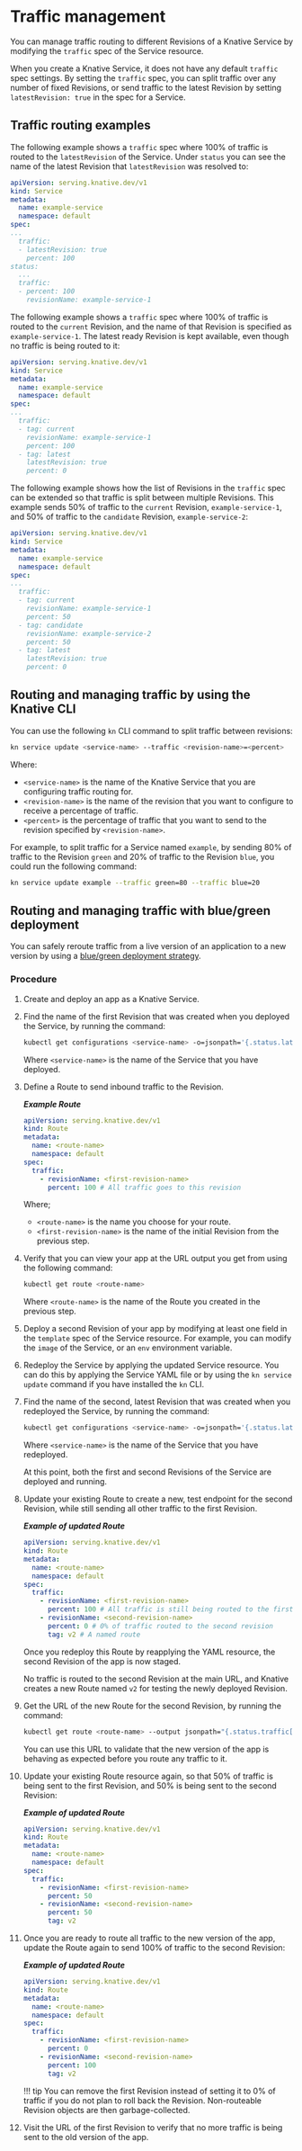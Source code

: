 # Traffic management

You can manage traffic routing to different Revisions of a Knative Service by modifying the `traffic` spec of the Service resource.

When you create a Knative Service, it does not have any default `traffic` spec settings. By setting the `traffic` spec, you can split traffic over any number of fixed Revisions, or send traffic to the latest Revision by setting `latestRevision: true` in the spec for a Service.

## Traffic routing examples

The following example shows a `traffic` spec where 100% of traffic is routed to the `latestRevision` of the Service. Under `status` you can see the name of the latest Revision that `latestRevision` was resolved to:

```yaml
apiVersion: serving.knative.dev/v1
kind: Service
metadata:
  name: example-service
  namespace: default
spec:
...
  traffic:
  - latestRevision: true
    percent: 100
status:
  ...
  traffic:
  - percent: 100
    revisionName: example-service-1
```

The following example shows a `traffic` spec where 100% of traffic is routed to the `current` Revision, and the name of that Revision is specified as `example-service-1`. The latest ready Revision is kept available, even though no traffic is being routed to it:

```yaml
apiVersion: serving.knative.dev/v1
kind: Service
metadata:
  name: example-service
  namespace: default
spec:
...
  traffic:
  - tag: current
    revisionName: example-service-1
    percent: 100
  - tag: latest
    latestRevision: true
    percent: 0
```

The following example shows how the list of Revisions in the `traffic` spec can be extended so that traffic is split between multiple Revisions. This example sends 50% of traffic to the `current` Revision, `example-service-1`, and 50% of traffic to the `candidate` Revision, `example-service-2`:

```yaml
apiVersion: serving.knative.dev/v1
kind: Service
metadata:
  name: example-service
  namespace: default
spec:
...
  traffic:
  - tag: current
    revisionName: example-service-1
    percent: 50
  - tag: candidate
    revisionName: example-service-2
    percent: 50
  - tag: latest
    latestRevision: true
    percent: 0
```

## Routing and managing traffic by using the Knative CLI

You can use the following `kn` CLI command to split traffic between revisions:

```bash
kn service update <service-name> --traffic <revision-name>=<percent>
```

Where:

- `<service-name>` is the name of the Knative Service that you are configuring traffic routing for.
- `<revision-name>` is the name of the revision that you want to configure to receive a percentage of traffic.
- `<percent>` is the percentage of traffic that you want to send to the revision specified by `<revision-name>`.

For example, to split traffic for a Service named `example`, by sending 80% of traffic to the Revision `green` and 20% of traffic to the Revision `blue`, you could run the following command:

```bash
kn service update example --traffic green=80 --traffic blue=20
```

## Routing and managing traffic with blue/green deployment

You can safely reroute traffic from a live version of an application to a new version by using a [blue/green deployment strategy](https://en.wikipedia.org/wiki/Blue-green_deployment).

### Procedure

1. Create and deploy an app as a Knative Service.
1. Find the name of the first Revision that was created when you deployed the Service, by running the command:

    ```bash
    kubectl get configurations <service-name> -o=jsonpath='{.status.latestCreatedRevisionName}'
    ```

    Where `<service-name>` is the name of the Service that you have deployed.

1. Define a Route to send inbound traffic to the Revision.

    ***Example Route***
    ```yaml
    apiVersion: serving.knative.dev/v1
    kind: Route
    metadata:
      name: <route-name>
      namespace: default
    spec:
      traffic:
        - revisionName: <first-revision-name>
          percent: 100 # All traffic goes to this revision
    ```

    Where;

    - `<route-name>` is the name you choose for your route.
    - `<first-revision-name>` is the name of the initial Revision from the previous step.

1. Verify that you can view your app at the URL output you get from using the following command:


    ```bash
    kubectl get route <route-name>
    ```

    Where `<route-name>` is the name of the Route you created in the previous step.

1. Deploy a second Revision of your app by modifying at least one field in the `template` spec of the Service resource. For example, you can modify the `image` of the Service, or an `env` environment variable.

1. Redeploy the Service by applying the updated Service resource. You can do this by applying the Service YAML file or by using the `kn service update` command if you have installed the `kn` CLI.

1. Find the name of the second, latest Revision that was created when you redeployed the Service, by running the command:

    ```bash
    kubectl get configurations <service-name> -o=jsonpath='{.status.latestCreatedRevisionName}'
    ```

    Where `<service-name>` is the name of the Service that you have redeployed.

    At this point, both the first and second Revisions of the Service are deployed and running.

1. Update your existing Route to create a new, test endpoint for the second Revision, while still sending all other traffic to the first Revision.

    ***Example of updated Route***
    ```yaml
    apiVersion: serving.knative.dev/v1
    kind: Route
    metadata:
      name: <route-name>
      namespace: default
    spec:
      traffic:
        - revisionName: <first-revision-name>
          percent: 100 # All traffic is still being routed to the first revision
        - revisionName: <second-revision-name>
          percent: 0 # 0% of traffic routed to the second revision
          tag: v2 # A named route
    ```

    Once you redeploy this Route by reapplying the YAML resource, the second Revision of the app is now staged.

    No traffic is routed to the second Revision at the main URL, and Knative creates a new Route named `v2` for testing the newly deployed Revision.

1. Get the URL of the new Route for the second Revision, by running the command:

    ```bash
    kubectl get route <route-name> --output jsonpath="{.status.traffic[*].url}"
    ```

    You can use this URL to validate that the new version of the app is behaving as expected before you route any traffic to it.

1. Update your existing Route resource again, so that 50% of traffic is being sent to the first Revision, and 50% is being sent to the second Revision:

    ***Example of updated Route***
    ```yaml
    apiVersion: serving.knative.dev/v1
    kind: Route
    metadata:
      name: <route-name>
      namespace: default
    spec:
      traffic:
        - revisionName: <first-revision-name>
          percent: 50
        - revisionName: <second-revision-name>
          percent: 50
          tag: v2
    ```

1. Once you are ready to route all traffic to the new version of the app, update the Route again to send 100% of traffic to the second Revision:

    ***Example of updated Route***
    ```yaml
    apiVersion: serving.knative.dev/v1
    kind: Route
    metadata:
      name: <route-name>
      namespace: default
    spec:
      traffic:
        - revisionName: <first-revision-name>
          percent: 0
        - revisionName: <second-revision-name>
          percent: 100
          tag: v2
    ```

    !!! tip
        You can remove the first Revision instead of setting it to 0% of traffic if you do not plan to roll back the Revision. Non-routeable Revision objects are then garbage-collected.
    <!--TODO: ADD GARBAGE COLLECTION DOCS-->

1. Visit the URL of the first Revision to verify that no more traffic is being sent to the old version of the app.

<!-- TODO: Add docs about autoscaling and named routes, e.g. explain v2 properly above-->

